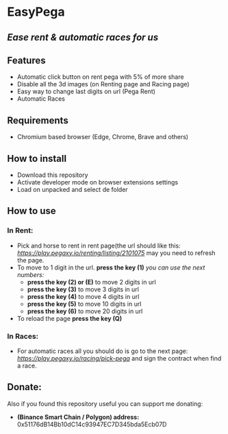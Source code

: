 # EasyPega

## _Ease rent & automatic races for us_

## Features

- Automatic click button on rent pega with 5% of more share
- Disable all the 3d images (on Renting page and Racing page)
- Easy way to change last digits on url (Pega Rent)
- Automatic Races

## Requirements

- Chromium based browser (Edge, Chrome, Brave and others)

## How to install

- Download this repository
- Activate developer mode on browser extensions settings
- Load on unpacked and select de folder

## How to use

### In Rent:

- Pick and horse to rent in rent page(the url should like this: _https://play.pegaxy.io/renting/listing/2101075_ may you need to refresh the page.
- To move to 1 digit in the url. **press the key (1)** _you can use the next numbers:_
  - **press the key (2) or (E)** to move 2 digits in url
  - **press the key (3)** to move 3 digits in url
  - **press the key (4)** to move 4 digits in url
  - **press the key (5)** to move 10 digits in url
  - **press the key (6)** to move 20 digits in url
- To reload the page **press the key (Q)**

### In Races:

- For automatic races all you should do is go to the next page:
  _https://play.pegaxy.io/racing/pick-pega_ and sign the contract when find a race.

## Donate:

Also if you found this repository useful you can support me donating:

- **(Binance Smart Chain / Polygon) address:** 0x51176dB14Bb10dC14c93947EC7D345bda5Ecb07D
